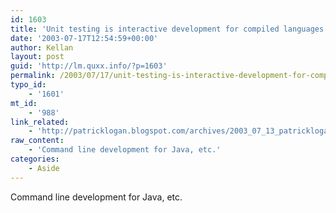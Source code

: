 ```yaml
---
id: 1603
title: 'Unit testing is interactive development for compiled languages'
date: '2003-07-17T12:54:59+00:00'
author: Kellan
layout: post
guid: 'http://lm.quxx.info/?p=1603'
permalink: /2003/07/17/unit-testing-is-interactive-development-for-compiled-languages/
typo_id:
    - '1601'
mt_id:
    - '988'
link_related:
    - 'http://patricklogan.blogspot.com/archives/2003_07_13_patricklogan_archive.html#105828211797061535'
raw_content:
    - 'Command line development for Java, etc.'
categories:
    - Aside
---
```


Command line development for Java, etc.